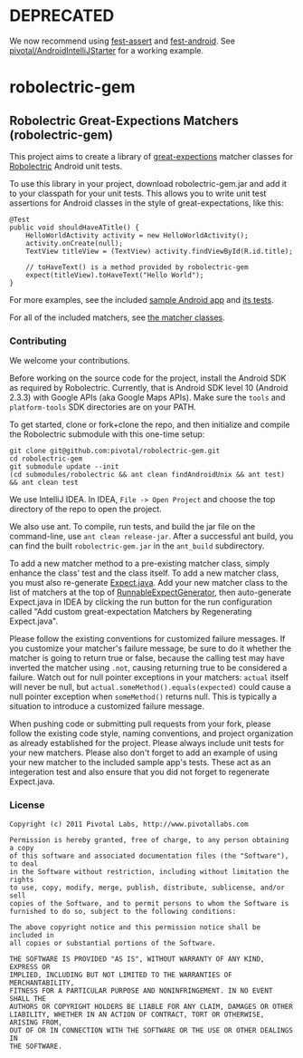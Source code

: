 # DEPRECATED

We now recommend using [fest-assert](https://github.com/alexruiz/fest-assert-2.x) and [fest-android](https://github.com/square/fest-android).  See [pivotal/AndroidIntelliJStarter](https://github.com/pivotal/AndroidIntelliJStarter) for a working example.


robolectric-gem
==================

## Robolectric Great-Expections Matchers (robolectric-gem)

This project aims to create a library of [great-expections](https://github.com/xian/great-expectations) matcher
classes for [Robolectric](https://github.com/pivotal/robolectric) Android unit tests.

To use this library in your project, download robolectric-gem.jar and add it to your classpath for your unit tests.
This allows you to write unit test assertions for Android classes in the style of great-expectations, like this:

    @Test
    public void shouldHaveATitle() {
        HelloWorldActivity activity = new HelloWorldActivity();
        activity.onCreate(null);
        TextView titleView = (TextView) activity.findViewById(R.id.title);

        // toHaveText() is a method provided by robolectric-gem
        expect(titleView).toHaveText("Hello World");
    }

For more examples, see the included
[sample Android app](https://github.com/pivotal/robolectric-gem/tree/master/src/sampleapp-src/com/pivotallabs/robolectricgem/sampleapp)
and
[its tests](https://github.com/pivotal/robolectric-gem/tree/master/test/java/com/pivotallabs/robolectricgem/sampleapp).

For all of the included matchers, see [the matcher classes](https://github.com/pivotal/robolectric-gem/tree/master/src/robolectricgem/com/pivotallabs/robolectricgem/matchers).

### Contributing

We welcome your contributions.

Before working on the source code for the project, install the Android SDK as required by Robolectric. Currently, that
is Android SDK level 10 (Android 2.3.3) with Google APIs (aka Google Maps APIs). Make sure the `tools` and
`platform-tools` SDK directories are on your PATH.

To get started, clone or fork+clone the repo, and then initialize and compile the Robolectric submodule with this
one-time setup:

    git clone git@github.com:pivotal/robolectric-gem.git
    cd robolectric-gem
    git submodule update --init
    (cd submodules/robolectric && ant clean findAndroidUnix && ant test) && ant clean test

We use IntelliJ IDEA.  In IDEA, `File -> Open Project` and choose the top directory of the repo to open the project.

We also use ant.  To compile, run tests, and build the jar file on the command-line, use `ant clean release-jar`.
After a successful ant build, you can find the built `robolectric-gem.jar` in the `ant_build` subdirectory.

To add a new matcher method to a pre-existing matcher class, simply enhance the class' test and the class itself.  To
add a new matcher class, you must also re-generate
[Expect.java](https://github.com/pivotal/robolectric-gem/tree/master/src/robolectricgem/com/pivotallabs/robolectricgem/expect/Expect.java).
Add your new matcher class to the list of matchers
at the top of [RunnableExpectGenerator](https://github.com/pivotal/robolectric-gem/tree/master/src/robolectricgem/com/pivotallabs/robolectricgem/expect/RunnableExpectGenerator.java),
then auto-generate Expect.java in IDEA by clicking the
run button for the run configuration called "Add custom great-expectation Matchers by Regenerating Expect.java".

Please follow the existing conventions for customized failure messages.  If you customize your matcher's failure
message, be sure to do it whether the matcher is going to return true or false, because the calling test may have
inverted the matcher using `.not`, causing returning true to be considered a failure.  Watch out for null pointer
exceptions in your matchers: `actual` itself will never be null, but `actual.someMethod().equals(expected)` could
cause a null pointer exception when `someMethod()` returns null.  This is typically a situation to introduce a
customized failure message.

When pushing code or submitting pull requests from your fork, please follow the existing code style, naming conventions,
and project organization as already established for the project. Please always include unit tests for your new matchers.
Please also don't forget to add an example of using your new matcher to the included sample app's tests. These act as
an integeration test and also ensure that you did not forget to regenerate Expect.java.

### License

    Copyright (c) 2011 Pivotal Labs, http://www.pivotallabs.com

    Permission is hereby granted, free of charge, to any person obtaining a copy
    of this software and associated documentation files (the "Software"), to deal
    in the Software without restriction, including without limitation the rights
    to use, copy, modify, merge, publish, distribute, sublicense, and/or sell
    copies of the Software, and to permit persons to whom the Software is
    furnished to do so, subject to the following conditions:

    The above copyright notice and this permission notice shall be included in
    all copies or substantial portions of the Software.

    THE SOFTWARE IS PROVIDED "AS IS", WITHOUT WARRANTY OF ANY KIND, EXPRESS OR
    IMPLIED, INCLUDING BUT NOT LIMITED TO THE WARRANTIES OF MERCHANTABILITY,
    FITNESS FOR A PARTICULAR PURPOSE AND NONINFRINGEMENT. IN NO EVENT SHALL THE
    AUTHORS OR COPYRIGHT HOLDERS BE LIABLE FOR ANY CLAIM, DAMAGES OR OTHER
    LIABILITY, WHETHER IN AN ACTION OF CONTRACT, TORT OR OTHERWISE, ARISING FROM,
    OUT OF OR IN CONNECTION WITH THE SOFTWARE OR THE USE OR OTHER DEALINGS IN
    THE SOFTWARE.
